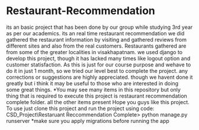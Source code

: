 # Restaurant-Recommendation
its an basic project that has been done by our group while studying 3rd year as per our academics.
its an real time restaurant recommendation we did gathered the restaurant information by visiting and gathered reviews 
from different sites and also from the real customers.
Restaurants gathered  are from some of the greater localities in visakhapatnam.
we used django to develop this project, though it has lacked many times like logout option and customer statisfaction.
As this is just for our course purpose and wehave to do it in just 1 month, so we tried our level best to complete the project.
any corrections or suggestions are highly appreciated. though we havent done it greatly but i think it may be useful to those who are interested in doing 
some great things.
*You may see many items in this repository but only thing that is required to execute this project is restaurant recommendation complete folder.
all the other items present 
Hope you guys like this project.
To use just clone this project  and run the project using code: CSD_Project\Restaruant Reccommendation Complete> python manage.py runserver
*make sure you apply migrations before running the app
